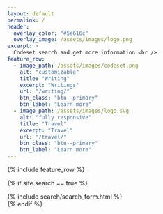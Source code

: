 ```yaml
---
layout: default
permalink: /
header:
  overlay_color: "#5e616c"
  overlay_image: /assets/images/logo.png
excerpt: >
  Codeset search and get more information.<br />
feature_row:
  - image_path: /assets/images/codeset.png
    alt: "customizable"
    title: "Writing"
    excerpt: "Writings"
    url: "/writing/"
    btn_class: "btn--primary"
    btn_label: "Learn more"
  - image_path: /assets/images/logo.svg
    alt: "fully responsive"
    title: "Travel"
    excerpt: "Travel"
    url: "/travel/"
    btn_class: "btn--primary"
    btn_label: "Learn more"   
---
```


{% include feature_row %}

{% if site.search == true %}
      <div class="search-content">
        {% include search/search_form.html %}
      </div>
    {% endif %}
